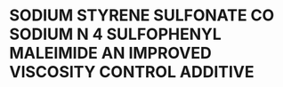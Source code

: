 # SODIUM STYRENE SULFONATE CO SODIUM N 4 SULFOPHENYL MALEIMIDE AN IMPROVED VISCOSITY CONTROL ADDITIVE